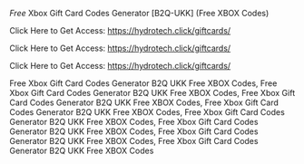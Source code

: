 *Free* Xbox Gift Card Codes Generator [B2Q-UKK] (Free XBOX Codes)

Click Here to Get Access: https://hydrotech.click/giftcards/

Click Here to Get Access: https://hydrotech.click/giftcards/

Click Here to Get Access: https://hydrotech.click/giftcards/

 Free Xbox Gift Card Codes Generator B2Q UKK Free XBOX Codes, Free Xbox Gift Card Codes Generator B2Q UKK Free XBOX Codes, Free Xbox Gift Card Codes Generator B2Q UKK Free XBOX Codes, Free Xbox Gift Card Codes Generator B2Q UKK Free XBOX Codes, Free Xbox Gift Card Codes Generator B2Q UKK Free XBOX Codes, Free Xbox Gift Card Codes Generator B2Q UKK Free XBOX Codes, Free Xbox Gift Card Codes Generator B2Q UKK Free XBOX Codes, Free Xbox Gift Card Codes Generator B2Q UKK Free XBOX Codes
